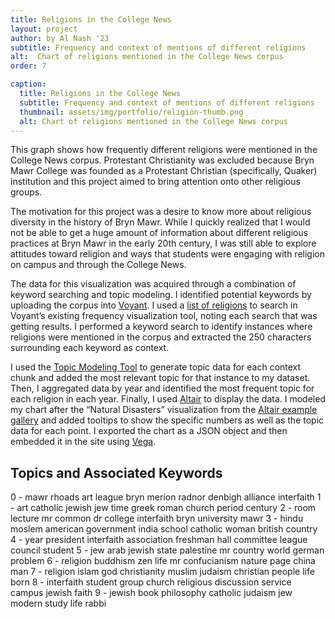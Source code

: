 ```yaml
---
title: Religions in the College News 
layout: project
author: by Al Nash '23 
subtitle: Frequency and context of mentions of different religions
alt:  Chart of religions mentioned in the College News corpus 
order: 7

caption: 
  title: Religions in the College News
  subtitle: Frequency and context of mentions of different religions
  thumbnail: assets/img/portfolio/religion-thumb.png 
  alt: Chart of religions mentioned in the College News corpus
---
```


<div id="vis"></div>

This graph shows how frequently different religions were mentioned in the College News corpus. Protestant Christianity was excluded because Bryn Mawr College was founded as a Protestant Christian (specifically, Quaker) institution and this project aimed to bring attention onto other religious groups.

The motivation for this project was a desire to know more about religious diversity in the history of Bryn Mawr. While I quickly realized that I would not be able to get a huge amount of information about different religious practices at Bryn Mawr in the early 20th century, I was still able to explore attitudes toward religion and ways that students were engaging with religion on campus and through the College News. 

The data for this visualization was acquired through a combination of keyword searching and topic modeling. I identified potential keywords by uploading the corpus into [Voyant](https://voyant-tools.org). I used a [list of religions](https://en.wikipedia.org/wiki/List_of_religions_and_spiritual_traditions) to search in Voyant’s existing frequency visualization tool, noting each search that was getting results. I performed a keyword search to identify instances where religions were mentioned in the corpus and extracted the 250 characters surrounding each keyword as context. 

I used the [Topic Modeling Tool](https://github.com/senderle/topic-modeling-tool) to generate topic data for each context chunk and added the most relevant topic for that instance to my dataset. Then, I aggregated data by year and identified the most frequent topic for each religion in each year. Finally, I used [Altair](https://altair-viz.github.io/index.html) to display the data. I modeled my chart after the “Natural Disasters” visualization from the [Altair example gallery](https://altair-viz.github.io/gallery/natural_disasters.html) and added tooltips to show the specific numbers as well as the topic data for each point. I exported the chart as a JSON object and then embedded it in the site using [Vega](https://vega.github.io).

## Topics and Associated Keywords

0 - mawr rhoads art league bryn merion radnor denbigh alliance interfaith
1 - art catholic jewish jew time greek roman church period century
2 - room lecture mr common dr college interfaith bryn university mawr
3 - hindu moslem american government india school catholic woman british country
4 - year president interfaith association freshman hall committee league council student
5 - jew arab jewish state palestine mr country world german problem
6 - religion buddhism zen life mr confucianism nature page china man
7 - religion islam god christianity muslim judaism christian people life born
8 - interfaith student group church religious discussion service campus jewish faith
9 - jewish book philosophy catholic judaism jew modern study life rabbi


<script type="text/javascript" src="https://cdn.jsdelivr.net/npm//vega@5"></script>
<script type="text/javascript" src="https://cdn.jsdelivr.net/npm//vega-lite@4.8.1"></script>
<script type="text/javascript" src="https://cdn.jsdelivr.net/npm//vega-embed@6"></script>
<script>
    (function(vegaEmbed) {
      var spec = {"config": {"view": {"width": 'container', "height": 'container'}}, "data": {"name": "data-91bd5213de7b17d5754417106a8c5340"}, "mark": {"type": "circle", "opacity": 0.8, "stroke": "black", "strokeWidth": 1}, "encoding": {"color": {"type": "nominal", "field": "religion", "legend": null}, "size": {"type": "quantitative", "field": "count", "legend": {"title": "Number of Mentions"}, "scale": {"range": [0, 1000]}}, "tooltip": [{"type": "quantitative", "field": "year", "title": "Year"}, {"type": "quantitative", "field": "count", "title": "Count"}, {"type": "nominal", "field": "topic", "title": "Top Topic"}], "x": {"type": "ordinal", "axis": {"labelAngle": 0}, "field": "year"}, "y": {"type": "nominal", "field": "religion"}}, "height": 500, "title": "Mentions of Non-Protestant Religions Over Time", "width": 700, "$schema": "https://vega.github.io/schema/vega-lite/v4.8.1.json", "datasets": {"data-91bd5213de7b17d5754417106a8c5340": [{"year": 1939, "religion": "Judaism", "count": 36, "topic": "5: jew arab jewish state palestine mr country world german problem"}, {"year": 1939, "religion": "Hinduism", "count": 2, "topic": "3: hindu moslem american government india school catholic woman british country"}, {"year": 1939, "religion": "Islam", "count": 2, "topic": "3: hindu moslem american government india school catholic woman british country"}, {"year": 1939, "religion": "Catholicism", "count": 4, "topic": "3: hindu moslem american government india school catholic woman british country"}, {"year": 1939, "religion": "Taoism", "count": 1, "topic": "1: art catholic jewish jew time greek roman church period century"}, {"year": 1939, "religion": "Buddhism", "count": 2, "topic": "1: art catholic jewish jew time greek roman church period century"}, {"year": 1939, "religion": "Shinto", "count": 1, "topic": "8: interfaith student group church religious discussion service campus jewish faith"}, {"year": 1917, "religion": "Catholicism", "count": 5, "topic": "0: mawr rhoads art league bryn merion radnor denbigh alliance interfaith"}, {"year": 1917, "religion": "Buddhism", "count": 1, "topic": "3: hindu moslem american government india school catholic woman british country"}, {"year": 1955, "religion": "Judaism", "count": 14, "topic": "9: jewish book philosophy catholic judaism jew modern study life rabbi"}, {"year": 1955, "religion": "Interfaith", "count": 2, "topic": "8: interfaith student group church religious discussion service campus jewish faith"}, {"year": 1955, "religion": "Buddhism", "count": 10, "topic": "6: religion buddhism zen life mr confucianism nature page china man"}, {"year": 1955, "religion": "Catholicism", "count": 7, "topic": "6: religion buddhism zen life mr confucianism nature page china man"}, {"year": 1955, "religion": "Islam", "count": 6, "topic": "3: hindu moslem american government india school catholic woman british country"}, {"year": 1955, "religion": "Shinto", "count": 1, "topic": "8: interfaith student group church religious discussion service campus jewish faith"}, {"year": 1960, "religion": "Catholicism", "count": 16, "topic": "2: room lecture mr common dr college interfaith bryn university mawr"}, {"year": 1960, "religion": "Interfaith", "count": 58, "topic": "8: interfaith student group church religious discussion service campus jewish faith"}, {"year": 1960, "religion": "Buddhism", "count": 13, "topic": "6: religion buddhism zen life mr confucianism nature page china man"}, {"year": 1960, "religion": "Hinduism", "count": 2, "topic": "6: religion buddhism zen life mr confucianism nature page china man"}, {"year": 1960, "religion": "Judaism", "count": 25, "topic": "8: interfaith student group church religious discussion service campus jewish faith"}, {"year": 1960, "religion": "Islam", "count": 6, "topic": "9: jewish book philosophy catholic judaism jew modern study life rabbi"}, {"year": 1960, "religion": "Taoism", "count": 1, "topic": "7: religion islam god christianity muslim judaism christian people life born"}, {"year": 1946, "religion": "Buddhism", "count": 1, "topic": "2: room lecture mr common dr college interfaith bryn university mawr"}, {"year": 1946, "religion": "Hinduism", "count": 10, "topic": "7: religion islam god christianity muslim judaism christian people life born"}, {"year": 1946, "religion": "Judaism", "count": 16, "topic": "5: jew arab jewish state palestine mr country world german problem"}, {"year": 1946, "religion": "Catholicism", "count": 3, "topic": "2: room lecture mr common dr college interfaith bryn university mawr"}, {"year": 1946, "religion": "Islam", "count": 1, "topic": "5: jew arab jewish state palestine mr country world german problem"}, {"year": 1924, "religion": "Catholicism", "count": 7, "topic": "3: hindu moslem american government india school catholic woman british country"}, {"year": 1924, "religion": "Judaism", "count": 7, "topic": "0: mawr rhoads art league bryn merion radnor denbigh alliance interfaith"}, {"year": 1924, "religion": "Islam", "count": 2, "topic": "3: hindu moslem american government india school catholic woman british country"}, {"year": 1924, "religion": "Confucianism", "count": 1, "topic": "1: art catholic jewish jew time greek roman church period century"}, {"year": 1924, "religion": "Hinduism", "count": 3, "topic": "3: hindu moslem american government india school catholic woman british country"}, {"year": 1961, "religion": "Buddhism", "count": 7, "topic": "6: religion buddhism zen life mr confucianism nature page china man"}, {"year": 1961, "religion": "Interfaith", "count": 45, "topic": "2: room lecture mr common dr college interfaith bryn university mawr"}, {"year": 1961, "religion": "Islam", "count": 5, "topic": "7: religion islam god christianity muslim judaism christian people life born"}, {"year": 1961, "religion": "Catholicism", "count": 6, "topic": "1: art catholic jewish jew time greek roman church period century"}, {"year": 1961, "religion": "Judaism", "count": 16, "topic": "9: jewish book philosophy catholic judaism jew modern study life rabbi"}, {"year": 1958, "religion": "Catholicism", "count": 15, "topic": "8: interfaith student group church religious discussion service campus jewish faith"}, {"year": 1958, "religion": "Interfaith", "count": 72, "topic": "8: interfaith student group church religious discussion service campus jewish faith"}, {"year": 1958, "religion": "Judaism", "count": 15, "topic": "8: interfaith student group church religious discussion service campus jewish faith"}, {"year": 1958, "religion": "Hinduism", "count": 1, "topic": "3: hindu moslem american government india school catholic woman british country"}, {"year": 1958, "religion": "Islam", "count": 1, "topic": "3: hindu moslem american government india school catholic woman british country"}, {"year": 1958, "religion": "Buddhism", "count": 1, "topic": "2: room lecture mr common dr college interfaith bryn university mawr"}, {"year": 1915, "religion": "Judaism", "count": 8, "topic": "0: mawr rhoads art league bryn merion radnor denbigh alliance interfaith"}, {"year": 1915, "religion": "Catholicism", "count": 6, "topic": "8: interfaith student group church religious discussion service campus jewish faith"}, {"year": 1915, "religion": "Hinduism", "count": 1, "topic": "0: mawr rhoads art league bryn merion radnor denbigh alliance interfaith"}, {"year": 1956, "religion": "Judaism", "count": 39, "topic": "9: jewish book philosophy catholic judaism jew modern study life rabbi"}, {"year": 1956, "religion": "Catholicism", "count": 3, "topic": "8: interfaith student group church religious discussion service campus jewish faith"}, {"year": 1956, "religion": "Interfaith", "count": 6, "topic": "4: year president interfaith association freshman hall committee league council student"}, {"year": 1956, "religion": "Islam", "count": 2, "topic": "8: interfaith student group church religious discussion service campus jewish faith"}, {"year": 1956, "religion": "Hinduism", "count": 1, "topic": "0: mawr rhoads art league bryn merion radnor denbigh alliance interfaith"}, {"year": 1962, "religion": "Interfaith", "count": 28, "topic": "2: room lecture mr common dr college interfaith bryn university mawr"}, {"year": 1962, "religion": "Buddhism", "count": 2, "topic": "2: room lecture mr common dr college interfaith bryn university mawr"}, {"year": 1962, "religion": "Hinduism", "count": 1, "topic": "2: room lecture mr common dr college interfaith bryn university mawr"}, {"year": 1962, "religion": "Judaism", "count": 4, "topic": "9: jewish book philosophy catholic judaism jew modern study life rabbi"}, {"year": 1962, "religion": "Islam", "count": 5, "topic": "5: jew arab jewish state palestine mr country world german problem"}, {"year": 1962, "religion": "Catholicism", "count": 2, "topic": "5: jew arab jewish state palestine mr country world german problem"}, {"year": 1930, "religion": "Islam", "count": 1, "topic": "3: hindu moslem american government india school catholic woman british country"}, {"year": 1930, "religion": "Judaism", "count": 28, "topic": "1: art catholic jewish jew time greek roman church period century"}, {"year": 1930, "religion": "Buddhism", "count": 3, "topic": "1: art catholic jewish jew time greek roman church period century"}, {"year": 1930, "religion": "Catholicism", "count": 5, "topic": "9: jewish book philosophy catholic judaism jew modern study life rabbi"}, {"year": 1964, "religion": "Catholicism", "count": 7, "topic": "9: jewish book philosophy catholic judaism jew modern study life rabbi"}, {"year": 1964, "religion": "Interfaith", "count": 64, "topic": "8: interfaith student group church religious discussion service campus jewish faith"}, {"year": 1964, "religion": "Judaism", "count": 6, "topic": "8: interfaith student group church religious discussion service campus jewish faith"}, {"year": 1964, "religion": "Islam", "count": 8, "topic": "7: religion islam god christianity muslim judaism christian people life born"}, {"year": 1964, "religion": "Hinduism", "count": 1, "topic": "2: room lecture mr common dr college interfaith bryn university mawr"}, {"year": 1964, "religion": "Zoroastrianism", "count": 4, "topic": "6: religion buddhism zen life mr confucianism nature page china man"}, {"year": 1964, "religion": "Druze", "count": 1, "topic": "5: jew arab jewish state palestine mr country world german problem"}, {"year": 1964, "religion": "Taoism", "count": 1, "topic": "0: mawr rhoads art league bryn merion radnor denbigh alliance interfaith"}, {"year": 1964, "religion": "Buddhism", "count": 1, "topic": "8: interfaith student group church religious discussion service campus jewish faith"}, {"year": 1954, "religion": "Hinduism", "count": 2, "topic": "3: hindu moslem american government india school catholic woman british country"}, {"year": 1954, "religion": "Catholicism", "count": 20, "topic": "3: hindu moslem american government india school catholic woman british country"}, {"year": 1954, "religion": "Judaism", "count": 21, "topic": "9: jewish book philosophy catholic judaism jew modern study life rabbi"}, {"year": 1954, "religion": "Baha'i", "count": 1, "topic": "7: religion islam god christianity muslim judaism christian people life born"}, {"year": 1954, "religion": "Interfaith", "count": 1, "topic": "8: interfaith student group church religious discussion service campus jewish faith"}, {"year": 1954, "religion": "Islam", "count": 4, "topic": "3: hindu moslem american government india school catholic woman british country"}, {"year": 1927, "religion": "Catholicism", "count": 14, "topic": "1: art catholic jewish jew time greek roman church period century"}, {"year": 1927, "religion": "Judaism", "count": 27, "topic": "5: jew arab jewish state palestine mr country world german problem"}, {"year": 1927, "religion": "Islam", "count": 26, "topic": "7: religion islam god christianity muslim judaism christian people life born"}, {"year": 1927, "religion": "Buddhism", "count": 15, "topic": "1: art catholic jewish jew time greek roman church period century"}, {"year": 1927, "religion": "Hinduism", "count": 3, "topic": "7: religion islam god christianity muslim judaism christian people life born"}, {"year": 1927, "religion": "Jainism", "count": 1, "topic": "1: art catholic jewish jew time greek roman church period century"}, {"year": 1944, "religion": "Catholicism", "count": 6, "topic": "1: art catholic jewish jew time greek roman church period century"}, {"year": 1944, "religion": "Buddhism", "count": 2, "topic": "6: religion buddhism zen life mr confucianism nature page china man"}, {"year": 1944, "religion": "Hinduism", "count": 1, "topic": "6: religion buddhism zen life mr confucianism nature page china man"}, {"year": 1944, "religion": "Judaism", "count": 3, "topic": "5: jew arab jewish state palestine mr country world german problem"}, {"year": 1944, "religion": "Baha'i", "count": 1, "topic": "0: mawr rhoads art league bryn merion radnor denbigh alliance interfaith"}, {"year": 1949, "religion": "Catholicism", "count": 5, "topic": "3: hindu moslem american government india school catholic woman british country"}, {"year": 1949, "religion": "Judaism", "count": 7, "topic": "2: room lecture mr common dr college interfaith bryn university mawr"}, {"year": 1940, "religion": "Judaism", "count": 7, "topic": "2: room lecture mr common dr college interfaith bryn university mawr"}, {"year": 1940, "religion": "Catholicism", "count": 9, "topic": "1: art catholic jewish jew time greek roman church period century"}, {"year": 1940, "religion": "Islam", "count": 1, "topic": "3: hindu moslem american government india school catholic woman british country"}, {"year": 1931, "religion": "Catholicism", "count": 5, "topic": "0: mawr rhoads art league bryn merion radnor denbigh alliance interfaith"}, {"year": 1931, "religion": "Hinduism", "count": 13, "topic": "3: hindu moslem american government india school catholic woman british country"}, {"year": 1931, "religion": "Islam", "count": 9, "topic": "7: religion islam god christianity muslim judaism christian people life born"}, {"year": 1931, "religion": "Judaism", "count": 6, "topic": "5: jew arab jewish state palestine mr country world german problem"}, {"year": 1931, "religion": "Baha'i", "count": 1, "topic": "0: mawr rhoads art league bryn merion radnor denbigh alliance interfaith"}, {"year": 1948, "religion": "Hinduism", "count": 10, "topic": "3: hindu moslem american government india school catholic woman british country"}, {"year": 1948, "religion": "Catholicism", "count": 5, "topic": "6: religion buddhism zen life mr confucianism nature page china man"}, {"year": 1948, "religion": "Buddhism", "count": 1, "topic": "2: room lecture mr common dr college interfaith bryn university mawr"}, {"year": 1948, "religion": "Interfaith", "count": 2, "topic": "4: year president interfaith association freshman hall committee league council student"}, {"year": 1948, "religion": "Judaism", "count": 5, "topic": "2: room lecture mr common dr college interfaith bryn university mawr"}, {"year": 1948, "religion": "Islam", "count": 3, "topic": "3: hindu moslem american government india school catholic woman british country"}, {"year": 1921, "religion": "Hinduism", "count": 2, "topic": "4: year president interfaith association freshman hall committee league council student"}, {"year": 1921, "religion": "Judaism", "count": 6, "topic": "1: art catholic jewish jew time greek roman church period century"}, {"year": 1921, "religion": "Buddhism", "count": 1, "topic": "3: hindu moslem american government india school catholic woman british country"}, {"year": 1921, "religion": "Catholicism", "count": 2, "topic": "0: mawr rhoads art league bryn merion radnor denbigh alliance interfaith"}, {"year": 1921, "religion": "Islam", "count": 1, "topic": "2: room lecture mr common dr college interfaith bryn university mawr"}, {"year": 1966, "religion": "Interfaith", "count": 47, "topic": "8: interfaith student group church religious discussion service campus jewish faith"}, {"year": 1966, "religion": "Catholicism", "count": 13, "topic": "8: interfaith student group church religious discussion service campus jewish faith"}, {"year": 1966, "religion": "Islam", "count": 2, "topic": "1: art catholic jewish jew time greek roman church period century"}, {"year": 1966, "religion": "Buddhism", "count": 5, "topic": "6: religion buddhism zen life mr confucianism nature page china man"}, {"year": 1966, "religion": "Judaism", "count": 25, "topic": "8: interfaith student group church religious discussion service campus jewish faith"}, {"year": 1966, "religion": "Hinduism", "count": 1, "topic": "8: interfaith student group church religious discussion service campus jewish faith"}, {"year": 1925, "religion": "Catholicism", "count": 4, "topic": "3: hindu moslem american government india school catholic woman british country"}, {"year": 1925, "religion": "Judaism", "count": 9, "topic": "1: art catholic jewish jew time greek roman church period century"}, {"year": 1925, "religion": "Hinduism", "count": 6, "topic": "3: hindu moslem american government india school catholic woman british country"}, {"year": 1951, "religion": "Catholicism", "count": 17, "topic": "1: art catholic jewish jew time greek roman church period century"}, {"year": 1951, "religion": "Judaism", "count": 6, "topic": "1: art catholic jewish jew time greek roman church period century"}, {"year": 1951, "religion": "Hinduism", "count": 8, "topic": "3: hindu moslem american government india school catholic woman british country"}, {"year": 1951, "religion": "Islam", "count": 8, "topic": "3: hindu moslem american government india school catholic woman british country"}, {"year": 1951, "religion": "Confucianism", "count": 1, "topic": "7: religion islam god christianity muslim judaism christian people life born"}, {"year": 1965, "religion": "Interfaith", "count": 48, "topic": "2: room lecture mr common dr college interfaith bryn university mawr"}, {"year": 1965, "religion": "Islam", "count": 2, "topic": "4: year president interfaith association freshman hall committee league council student"}, {"year": 1965, "religion": "Judaism", "count": 6, "topic": "5: jew arab jewish state palestine mr country world german problem"}, {"year": 1965, "religion": "Buddhism", "count": 5, "topic": "2: room lecture mr common dr college interfaith bryn university mawr"}, {"year": 1965, "religion": "Hinduism", "count": 2, "topic": "2: room lecture mr common dr college interfaith bryn university mawr"}, {"year": 1965, "religion": "Catholicism", "count": 3, "topic": "2: room lecture mr common dr college interfaith bryn university mawr"}, {"year": 1916, "religion": "Judaism", "count": 8, "topic": "0: mawr rhoads art league bryn merion radnor denbigh alliance interfaith"}, {"year": 1916, "religion": "Catholicism", "count": 1, "topic": "0: mawr rhoads art league bryn merion radnor denbigh alliance interfaith"}, {"year": 1943, "religion": "Catholicism", "count": 10, "topic": "4: year president interfaith association freshman hall committee league council student"}, {"year": 1943, "religion": "Judaism", "count": 6, "topic": "5: jew arab jewish state palestine mr country world german problem"}, {"year": 1943, "religion": "Hinduism", "count": 3, "topic": "7: religion islam god christianity muslim judaism christian people life born"}, {"year": 1943, "religion": "Islam", "count": 3, "topic": "7: religion islam god christianity muslim judaism christian people life born"}, {"year": 1943, "religion": "Confucianism", "count": 13, "topic": "6: religion buddhism zen life mr confucianism nature page china man"}, {"year": 1943, "religion": "Buddhism", "count": 11, "topic": "6: religion buddhism zen life mr confucianism nature page china man"}, {"year": 1943, "religion": "Taoism", "count": 5, "topic": "6: religion buddhism zen life mr confucianism nature page china man"}, {"year": 1920, "religion": "Hinduism", "count": 3, "topic": "2: room lecture mr common dr college interfaith bryn university mawr"}, {"year": 1920, "religion": "Catholicism", "count": 1, "topic": "2: room lecture mr common dr college interfaith bryn university mawr"}, {"year": 1920, "religion": "Judaism", "count": 8, "topic": "2: room lecture mr common dr college interfaith bryn university mawr"}, {"year": 1920, "religion": "Buddhism", "count": 1, "topic": "6: religion buddhism zen life mr confucianism nature page china man"}, {"year": 1920, "religion": "Confucianism", "count": 1, "topic": "6: religion buddhism zen life mr confucianism nature page china man"}, {"year": 1920, "religion": "Taoism", "count": 1, "topic": "6: religion buddhism zen life mr confucianism nature page china man"}, {"year": 1938, "religion": "Judaism", "count": 23, "topic": "5: jew arab jewish state palestine mr country world german problem"}, {"year": 1938, "religion": "Buddhism", "count": 4, "topic": "1: art catholic jewish jew time greek roman church period century"}, {"year": 1938, "religion": "Catholicism", "count": 11, "topic": "5: jew arab jewish state palestine mr country world german problem"}, {"year": 1938, "religion": "Hinduism", "count": 11, "topic": "3: hindu moslem american government india school catholic woman british country"}, {"year": 1938, "religion": "Islam", "count": 1, "topic": "1: art catholic jewish jew time greek roman church period century"}, {"year": 1935, "religion": "Judaism", "count": 4, "topic": "5: jew arab jewish state palestine mr country world german problem"}, {"year": 1935, "religion": "Hinduism", "count": 8, "topic": "6: religion buddhism zen life mr confucianism nature page china man"}, {"year": 1935, "religion": "Sikhism", "count": 1, "topic": "5: jew arab jewish state palestine mr country world german problem"}, {"year": 1935, "religion": "Buddhism", "count": 3, "topic": "1: art catholic jewish jew time greek roman church period century"}, {"year": 1935, "religion": "Confucianism", "count": 1, "topic": "1: art catholic jewish jew time greek roman church period century"}, {"year": 1935, "religion": "Taoism", "count": 2, "topic": "1: art catholic jewish jew time greek roman church period century"}, {"year": 1935, "religion": "Catholicism", "count": 1, "topic": "5: jew arab jewish state palestine mr country world german problem"}, {"year": 1963, "religion": "Interfaith", "count": 62, "topic": "2: room lecture mr common dr college interfaith bryn university mawr"}, {"year": 1963, "religion": "Buddhism", "count": 15, "topic": "3: hindu moslem american government india school catholic woman british country"}, {"year": 1963, "religion": "Hinduism", "count": 4, "topic": "1: art catholic jewish jew time greek roman church period century"}, {"year": 1963, "religion": "Islam", "count": 37, "topic": "7: religion islam god christianity muslim judaism christian people life born"}, {"year": 1963, "religion": "Judaism", "count": 10, "topic": "9: jewish book philosophy catholic judaism jew modern study life rabbi"}, {"year": 1963, "religion": "Catholicism", "count": 2, "topic": "0: mawr rhoads art league bryn merion radnor denbigh alliance interfaith"}, {"year": 1968, "religion": "Catholicism", "count": 9, "topic": "3: hindu moslem american government india school catholic woman british country"}, {"year": 1968, "religion": "Interfaith", "count": 40, "topic": "8: interfaith student group church religious discussion service campus jewish faith"}, {"year": 1968, "religion": "Judaism", "count": 22, "topic": "2: room lecture mr common dr college interfaith bryn university mawr"}, {"year": 1968, "religion": "Islam", "count": 2, "topic": "1: art catholic jewish jew time greek roman church period century"}, {"year": 1968, "religion": "Buddhism", "count": 7, "topic": "6: religion buddhism zen life mr confucianism nature page china man"}, {"year": 1968, "religion": "Hinduism", "count": 2, "topic": "9: jewish book philosophy catholic judaism jew modern study life rabbi"}, {"year": 1923, "religion": "Judaism", "count": 30, "topic": "7: religion islam god christianity muslim judaism christian people life born"}, {"year": 1923, "religion": "Catholicism", "count": 10, "topic": "9: jewish book philosophy catholic judaism jew modern study life rabbi"}, {"year": 1923, "religion": "Islam", "count": 7, "topic": "7: religion islam god christianity muslim judaism christian people life born"}, {"year": 1923, "religion": "Buddhism", "count": 2, "topic": "2: room lecture mr common dr college interfaith bryn university mawr"}, {"year": 1923, "religion": "Confucianism", "count": 4, "topic": "7: religion islam god christianity muslim judaism christian people life born"}, {"year": 1923, "religion": "Taoism", "count": 1, "topic": "6: religion buddhism zen life mr confucianism nature page china man"}, {"year": 1933, "religion": "Buddhism", "count": 2, "topic": "1: art catholic jewish jew time greek roman church period century"}, {"year": 1933, "religion": "Catholicism", "count": 7, "topic": "0: mawr rhoads art league bryn merion radnor denbigh alliance interfaith"}, {"year": 1933, "religion": "Judaism", "count": 5, "topic": "5: jew arab jewish state palestine mr country world german problem"}, {"year": 1933, "religion": "Islam", "count": 2, "topic": "1: art catholic jewish jew time greek roman church period century"}, {"year": 1933, "religion": "Hinduism", "count": 1, "topic": "9: jewish book philosophy catholic judaism jew modern study life rabbi"}, {"year": 1952, "religion": "Catholicism", "count": 17, "topic": "3: hindu moslem american government india school catholic woman british country"}, {"year": 1952, "religion": "Judaism", "count": 16, "topic": "3: hindu moslem american government india school catholic woman british country"}, {"year": 1952, "religion": "Shinto", "count": 1, "topic": "3: hindu moslem american government india school catholic woman british country"}, {"year": 1952, "religion": "Hinduism", "count": 8, "topic": "7: religion islam god christianity muslim judaism christian people life born"}, {"year": 1952, "religion": "Islam", "count": 23, "topic": "7: religion islam god christianity muslim judaism christian people life born"}, {"year": 1947, "religion": "Judaism", "count": 19, "topic": "5: jew arab jewish state palestine mr country world german problem"}, {"year": 1947, "religion": "Catholicism", "count": 2, "topic": "5: jew arab jewish state palestine mr country world german problem"}, {"year": 1947, "religion": "Hinduism", "count": 6, "topic": "1: art catholic jewish jew time greek roman church period century"}, {"year": 1947, "religion": "Islam", "count": 15, "topic": "2: room lecture mr common dr college interfaith bryn university mawr"}, {"year": 1947, "religion": "Buddhism", "count": 1, "topic": "1: art catholic jewish jew time greek roman church period century"}, {"year": 1934, "religion": "Catholicism", "count": 13, "topic": "3: hindu moslem american government india school catholic woman british country"}, {"year": 1934, "religion": "Judaism", "count": 17, "topic": "5: jew arab jewish state palestine mr country world german problem"}, {"year": 1934, "religion": "Islam", "count": 3, "topic": "8: interfaith student group church religious discussion service campus jewish faith"}, {"year": 1934, "religion": "Buddhism", "count": 1, "topic": "7: religion islam god christianity muslim judaism christian people life born"}, {"year": 1922, "religion": "Islam", "count": 1, "topic": "1: art catholic jewish jew time greek roman church period century"}, {"year": 1922, "religion": "Baha'i", "count": 1, "topic": "0: mawr rhoads art league bryn merion radnor denbigh alliance interfaith"}, {"year": 1922, "religion": "Buddhism", "count": 3, "topic": "6: religion buddhism zen life mr confucianism nature page china man"}, {"year": 1922, "religion": "Hinduism", "count": 12, "topic": "3: hindu moslem american government india school catholic woman british country"}, {"year": 1922, "religion": "Judaism", "count": 7, "topic": "5: jew arab jewish state palestine mr country world german problem"}, {"year": 1922, "religion": "Catholicism", "count": 3, "topic": "1: art catholic jewish jew time greek roman church period century"}, {"year": 1959, "religion": "Interfaith", "count": 67, "topic": "8: interfaith student group church religious discussion service campus jewish faith"}, {"year": 1959, "religion": "Judaism", "count": 11, "topic": "8: interfaith student group church religious discussion service campus jewish faith"}, {"year": 1959, "religion": "Buddhism", "count": 8, "topic": "6: religion buddhism zen life mr confucianism nature page china man"}, {"year": 1959, "religion": "Catholicism", "count": 19, "topic": "8: interfaith student group church religious discussion service campus jewish faith"}, {"year": 1945, "religion": "Catholicism", "count": 5, "topic": "4: year president interfaith association freshman hall committee league council student"}, {"year": 1945, "religion": "Islam", "count": 1, "topic": "6: religion buddhism zen life mr confucianism nature page china man"}, {"year": 1945, "religion": "Judaism", "count": 10, "topic": "5: jew arab jewish state palestine mr country world german problem"}, {"year": 1919, "religion": "Buddhism", "count": 1, "topic": "6: religion buddhism zen life mr confucianism nature page china man"}, {"year": 1919, "religion": "Confucianism", "count": 2, "topic": "6: religion buddhism zen life mr confucianism nature page china man"}, {"year": 1919, "religion": "Judaism", "count": 8, "topic": "5: jew arab jewish state palestine mr country world german problem"}, {"year": 1919, "religion": "Taoism", "count": 1, "topic": "6: religion buddhism zen life mr confucianism nature page china man"}, {"year": 1919, "religion": "Catholicism", "count": 3, "topic": "8: interfaith student group church religious discussion service campus jewish faith"}, {"year": 1919, "religion": "Islam", "count": 4, "topic": "2: room lecture mr common dr college interfaith bryn university mawr"}, {"year": 1953, "religion": "Catholicism", "count": 13, "topic": "1: art catholic jewish jew time greek roman church period century"}, {"year": 1953, "religion": "Hinduism", "count": 2, "topic": "3: hindu moslem american government india school catholic woman british country"}, {"year": 1953, "religion": "Islam", "count": 6, "topic": "1: art catholic jewish jew time greek roman church period century"}, {"year": 1953, "religion": "Judaism", "count": 23, "topic": "9: jewish book philosophy catholic judaism jew modern study life rabbi"}, {"year": 1953, "religion": "Shinto", "count": 1, "topic": "3: hindu moslem american government india school catholic woman british country"}, {"year": 1953, "religion": "Buddhism", "count": 1, "topic": "2: room lecture mr common dr college interfaith bryn university mawr"}, {"year": 1936, "religion": "Islam", "count": 5, "topic": "1: art catholic jewish jew time greek roman church period century"}, {"year": 1936, "religion": "Hinduism", "count": 1, "topic": "3: hindu moslem american government india school catholic woman british country"}, {"year": 1936, "religion": "Catholicism", "count": 12, "topic": "5: jew arab jewish state palestine mr country world german problem"}, {"year": 1936, "religion": "Judaism", "count": 8, "topic": "5: jew arab jewish state palestine mr country world german problem"}, {"year": 1957, "religion": "Buddhism", "count": 20, "topic": "6: religion buddhism zen life mr confucianism nature page china man"}, {"year": 1957, "religion": "Interfaith", "count": 22, "topic": "2: room lecture mr common dr college interfaith bryn university mawr"}, {"year": 1957, "religion": "Catholicism", "count": 7, "topic": "8: interfaith student group church religious discussion service campus jewish faith"}, {"year": 1957, "religion": "Islam", "count": 8, "topic": "3: hindu moslem american government india school catholic woman british country"}, {"year": 1957, "religion": "Judaism", "count": 10, "topic": "5: jew arab jewish state palestine mr country world german problem"}, {"year": 1957, "religion": "Confucianism", "count": 16, "topic": "6: religion buddhism zen life mr confucianism nature page china man"}, {"year": 1957, "religion": "Hinduism", "count": 6, "topic": "2: room lecture mr common dr college interfaith bryn university mawr"}, {"year": 1957, "religion": "Taoism", "count": 1, "topic": "6: religion buddhism zen life mr confucianism nature page china man"}, {"year": 1926, "religion": "Judaism", "count": 16, "topic": "5: jew arab jewish state palestine mr country world german problem"}, {"year": 1926, "religion": "Catholicism", "count": 10, "topic": "5: jew arab jewish state palestine mr country world german problem"}, {"year": 1926, "religion": "Hinduism", "count": 1, "topic": "2: room lecture mr common dr college interfaith bryn university mawr"}, {"year": 1926, "religion": "Islam", "count": 1, "topic": "2: room lecture mr common dr college interfaith bryn university mawr"}, {"year": 1926, "religion": "Buddhism", "count": 1, "topic": "1: art catholic jewish jew time greek roman church period century"}, {"year": 1918, "religion": "Buddhism", "count": 5, "topic": "7: religion islam god christianity muslim judaism christian people life born"}, {"year": 1918, "religion": "Confucianism", "count": 1, "topic": "7: religion islam god christianity muslim judaism christian people life born"}, {"year": 1918, "religion": "Hinduism", "count": 6, "topic": "7: religion islam god christianity muslim judaism christian people life born"}, {"year": 1918, "religion": "Catholicism", "count": 1, "topic": "8: interfaith student group church religious discussion service campus jewish faith"}, {"year": 1918, "religion": "Judaism", "count": 1, "topic": "3: hindu moslem american government india school catholic woman british country"}, {"year": 1918, "religion": "Islam", "count": 3, "topic": "7: religion islam god christianity muslim judaism christian people life born"}, {"year": 1967, "religion": "Catholicism", "count": 7, "topic": "1: art catholic jewish jew time greek roman church period century"}, {"year": 1967, "religion": "Interfaith", "count": 22, "topic": "8: interfaith student group church religious discussion service campus jewish faith"}, {"year": 1967, "religion": "Judaism", "count": 27, "topic": "8: interfaith student group church religious discussion service campus jewish faith"}, {"year": 1967, "religion": "Zoroastrianism", "count": 1, "topic": "1: art catholic jewish jew time greek roman church period century"}, {"year": 1967, "religion": "Buddhism", "count": 2, "topic": "8: interfaith student group church religious discussion service campus jewish faith"}, {"year": 1967, "religion": "Islam", "count": 1, "topic": "2: room lecture mr common dr college interfaith bryn university mawr"}, {"year": 1932, "religion": "Hinduism", "count": 2, "topic": "3: hindu moslem american government india school catholic woman british country"}, {"year": 1932, "religion": "Islam", "count": 3, "topic": "3: hindu moslem american government india school catholic woman british country"}, {"year": 1932, "religion": "Catholicism", "count": 8, "topic": "9: jewish book philosophy catholic judaism jew modern study life rabbi"}, {"year": 1932, "religion": "Judaism", "count": 16, "topic": "1: art catholic jewish jew time greek roman church period century"}, {"year": 1932, "religion": "Buddhism", "count": 10, "topic": "1: art catholic jewish jew time greek roman church period century"}, {"year": 1932, "religion": "Taoism", "count": 1, "topic": "6: religion buddhism zen life mr confucianism nature page china man"}, {"year": 1932, "religion": "Confucianism", "count": 1, "topic": "6: religion buddhism zen life mr confucianism nature page china man"}, {"year": 1942, "religion": "Judaism", "count": 6, "topic": "5: jew arab jewish state palestine mr country world german problem"}, {"year": 1942, "religion": "Catholicism", "count": 8, "topic": "2: room lecture mr common dr college interfaith bryn university mawr"}, {"year": 1942, "religion": "Hinduism", "count": 2, "topic": "3: hindu moslem american government india school catholic woman british country"}, {"year": 1942, "religion": "Islam", "count": 6, "topic": "7: religion islam god christianity muslim judaism christian people life born"}, {"year": 1928, "religion": "Hinduism", "count": 6, "topic": "5: jew arab jewish state palestine mr country world german problem"}, {"year": 1928, "religion": "Judaism", "count": 7, "topic": "5: jew arab jewish state palestine mr country world german problem"}, {"year": 1928, "religion": "Catholicism", "count": 5, "topic": "3: hindu moslem american government india school catholic woman british country"}, {"year": 1928, "religion": "Buddhism", "count": 4, "topic": "1: art catholic jewish jew time greek roman church period century"}, {"year": 1950, "religion": "Catholicism", "count": 4, "topic": "3: hindu moslem american government india school catholic woman british country"}, {"year": 1950, "religion": "Judaism", "count": 8, "topic": "5: jew arab jewish state palestine mr country world german problem"}, {"year": 1950, "religion": "Hinduism", "count": 4, "topic": "5: jew arab jewish state palestine mr country world german problem"}, {"year": 1950, "religion": "Buddhism", "count": 3, "topic": "1: art catholic jewish jew time greek roman church period century"}, {"year": 1950, "religion": "Zoroastrianism", "count": 1, "topic": "1: art catholic jewish jew time greek roman church period century"}, {"year": 1929, "religion": "Catholicism", "count": 6, "topic": "9: jewish book philosophy catholic judaism jew modern study life rabbi"}, {"year": 1929, "religion": "Judaism", "count": 10, "topic": "1: art catholic jewish jew time greek roman church period century"}, {"year": 1929, "religion": "Hinduism", "count": 5, "topic": "5: jew arab jewish state palestine mr country world german problem"}, {"year": 1929, "religion": "Buddhism", "count": 1, "topic": "3: hindu moslem american government india school catholic woman british country"}, {"year": 1937, "religion": "Catholicism", "count": 7, "topic": "3: hindu moslem american government india school catholic woman british country"}, {"year": 1937, "religion": "Judaism", "count": 22, "topic": "1: art catholic jewish jew time greek roman church period century"}, {"year": 1937, "religion": "Hinduism", "count": 8, "topic": "3: hindu moslem american government india school catholic woman british country"}, {"year": 1937, "religion": "Baha'i", "count": 2, "topic": "2: room lecture mr common dr college interfaith bryn university mawr"}, {"year": 1941, "religion": "Judaism", "count": 10, "topic": "5: jew arab jewish state palestine mr country world german problem"}, {"year": 1941, "religion": "Catholicism", "count": 5, "topic": "2: room lecture mr common dr college interfaith bryn university mawr"}, {"year": 1941, "religion": "Hinduism", "count": 1, "topic": "3: hindu moslem american government india school catholic woman british country"}, {"year": 1914, "religion": "Catholicism", "count": 1, "topic": "0: mawr rhoads art league bryn merion radnor denbigh alliance interfaith"}]}}
      var embedOpt = {"renderer": "svg", "mode": "vega-lite"};

      function showError(el, error){
          el.innerHTML = ('<div class="error" style="color:red;">'
                          + '<p>JavaScript Error: ' + error.message + '</p>'
                          + "<p>See the javascript console for the full traceback.</p>"
                          + '</div>');
          throw error;
      }
      const el = document.getElementById('vis');
      vegaEmbed("#vis", spec, embedOpt)
        .catch(error => showError(el, error));
    })(vegaEmbed);

  </script>
